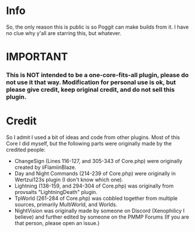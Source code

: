 # Info
So, the only reason this is public is so Poggit can make builds from it. I have no clue why y'all are starring this, but whatever.

# IMPORTANT
### This is NOT intended to be a one-core-fits-all plugin, please do not use it that way. Modification for personal use is ok, but please give credit, keep original credit, and do not sell this plugin.


# Credit
So I admit I used a bit of ideas and code from other plugins. Most of this Core I did myself, but the following parts were originally made by the credited people:

- ChangeSign (Lines 116-127, and 305-343 of Core.php) were originally created by iiFlamiinBlaze.
- Day and Night Commands (214-239 of Core.php) were originally in Wertzui123s plugin (I don't know which one).
- Lightning (138-159, and 294-304 of Core.php) was originally from provsalts "LightningDeath" plugin.
- TpWorld (261-284 of Core.php) was cobbled together from multiple sources, primarily MultiWorld, and Worlds.
- NightVision was originally made by someone on Discord (Xenophilicy I believe) and further edited by someone on the PMMP Forums (If you are that person, please open an issue.)